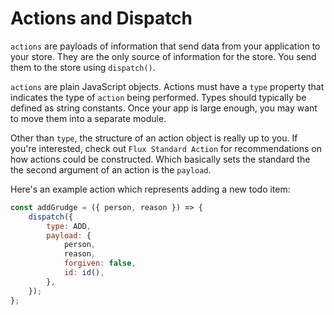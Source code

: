 # Actions and Dispatch

`actions` are payloads of information that send data from your application to your store. They are the only source of information for the store. You send them to the store using `dispatch()`.

`actions` are plain JavaScript objects. Actions must have a `type` property that indicates the type of `action` being performed. Types should typically be defined as string constants. Once your app is large enough, you may want to move them into a separate module.

Other than `type`, the structure of an action object is really up to you. If you're interested, check out `Flux Standard Action` for recommendations on how actions could be constructed. Which basically sets the standard the the second argument of an action is the `payload`.

Here's an example action which represents adding a new todo item:

```js
const addGrudge = ({ person, reason }) => {
    dispatch({
        type: ADD,
        payload: {
            person,
            reason,
            forgiven: false,
            id: id(),
        },
    });
};
```
